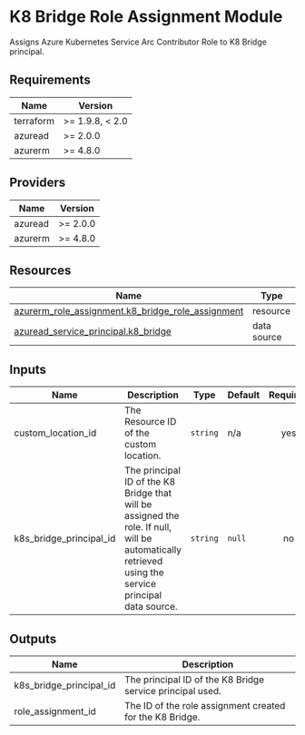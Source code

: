 <!-- BEGIN_TF_DOCS -->
<!-- markdown-table-prettify-ignore-start -->
# K8 Bridge Role Assignment Module

Assigns Azure Kubernetes Service Arc Contributor Role to K8 Bridge principal.

## Requirements

| Name | Version |
|------|---------|
| terraform | >= 1.9.8, < 2.0 |
| azuread | >= 2.0.0 |
| azurerm | >= 4.8.0 |

## Providers

| Name | Version |
|------|---------|
| azuread | >= 2.0.0 |
| azurerm | >= 4.8.0 |

## Resources

| Name | Type |
|------|------|
| [azurerm_role_assignment.k8_bridge_role_assignment](https://registry.terraform.io/providers/hashicorp/azurerm/latest/docs/resources/role_assignment) | resource |
| [azuread_service_principal.k8_bridge](https://registry.terraform.io/providers/hashicorp/azuread/latest/docs/data-sources/service_principal) | data source |

## Inputs

| Name | Description | Type | Default | Required |
|------|-------------|------|---------|:--------:|
| custom\_location\_id | The Resource ID of the custom location. | `string` | n/a | yes |
| k8s\_bridge\_principal\_id | The principal ID of the K8 Bridge that will be assigned the role. If null, will be automatically retrieved using the service principal data source. | `string` | `null` | no |

## Outputs

| Name | Description |
|------|-------------|
| k8s\_bridge\_principal\_id | The principal ID of the K8 Bridge service principal used. |
| role\_assignment\_id | The ID of the role assignment created for the K8 Bridge. |
<!-- markdown-table-prettify-ignore-end -->
<!-- END_TF_DOCS -->
